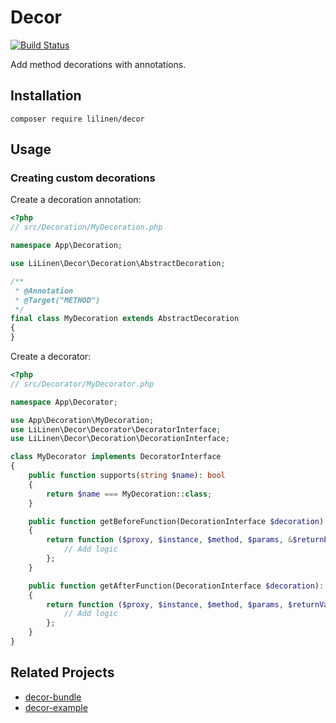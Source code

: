 # Decor

[![Build Status](https://travis-ci.org/LiLinen/decor.svg?branch=master)](https://travis-ci.org/LiLinen/decor)

Add method decorations with annotations.
 
## Installation
 
`composer require lilinen/decor`

## Usage

### Creating custom decorations

Create a decoration annotation:
```php
<?php
// src/Decoration/MyDecoration.php

namespace App\Decoration;

use LiLinen\Decor\Decoration\AbstractDecoration;

/**
 * @Annotation
 * @Target("METHOD")
 */
final class MyDecoration extends AbstractDecoration
{
}
```

Create a decorator:
```php
<?php
// src/Decorator/MyDecorator.php

namespace App\Decorator;

use App\Decoration\MyDecoration;
use LiLinen\Decor\Decorator\DecoratorInterface;
use LiLinen\Decor\Decoration\DecorationInterface;

class MyDecorator implements DecoratorInterface
{
    public function supports(string $name): bool
    {
        return $name === MyDecoration::class;
    }

    public function getBeforeFunction(DecorationInterface $decoration): ?callable
    {
        return function ($proxy, $instance, $method, $params, &$returnEarly) {
            // Add logic
        };
    }

    public function getAfterFunction(DecorationInterface $decoration): ?callable
    {
        return function ($proxy, $instance, $method, $params, $returnValue, & $returnEarly) use ($decoration) {
            // Add logic
        };
    }
}
```

## Related Projects

* [decor-bundle](https://github.com/LiLinen/decor-bundle)
* [decor-example](https://github.com/LiLinen/decor-example)
